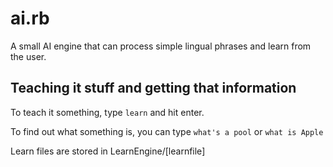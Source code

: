 # ai.rb
A small AI engine that can process simple lingual phrases and learn from the user.

## Teaching it stuff and getting that information
To teach it something, type `learn` and hit enter.

To find out what something is, you can type `what's a pool` or `what is Apple`

Learn files are stored in LearnEngine/[learnfile]
